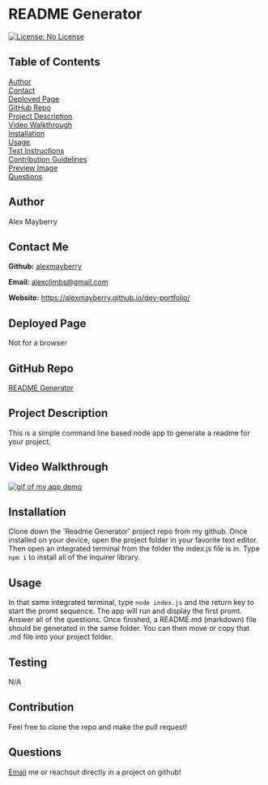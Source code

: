 
  # README Generator

  [![License: No License](https://img.shields.io/static/v1?label=License&message=No-License&color=lightgrey)]()

  ## Table of Contents

  [Author](#author) <br>
  [Contact](#contact-me) <br>
  [Deployed Page](#deployed-page) <br>
  [GitHub Repo](#github-repo) <br>
  [Project Description](#project-description)<br>
  [Video Walkthrough](#video-walkthrough)<br>
  [Installation](#installation)<br>
  [Usage](#usage)<br>
  [Test Instructions](#testing)<br>
  [Contribution Guidelines](#contribution)<br>
  [Preview Image](#preview-image)<br>
  [Questions](#questions)<br>
 



  ## Author

  Alex Mayberry

  ## Contact Me

  **Github:** [alexmayberry](https://github.io/alexmayberry)

  **Email:** alexclimbs@gmail.com

  **Website:** https://alexmayberry.github.io/dev-portfolio/

  ## Deployed Page
  
  Not for a browser

  ## GitHub Repo

  [README Generator](https://github.io/alexmayberry/readme-generator)

  ## Project Description

  This is a simple command line based node app to generate a readme for your project.

  ## Video Walkthrough

  [![gif of my app demo](https://cdn.loom.com/sessions/thumbnails/c5acc03f1c904b0e9be308b84d61ae7e-with-play.gif)](https://www.loom.com/share/c5acc03f1c904b0e9be308b84d61ae7e)

  ## Installation

  Clone down the 'Readme Generator' project repo from my github. Once installed on your device, open the project folder in your favorite text editor. Then open an integrated terminal from the folder the index.js file is in. Type `npm i` to install all of the Inquirer library.

  ## Usage

  In that same integrated terminal, type `node index.js` and the return key to start the promt sequence. The app will run and display the first promt. Answer all of the questions. Once finished, a README.md (markdown) file should be generated in the same folder. You can then move or copy that .md file into your project folder.

  ## Testing

  N/A

  ## Contribution

  Feel free to clone the repo and make the pull request!

  ## Questions

  [Email](alexclimbs@gmail.com) me or reachout directly in a project on github!


  